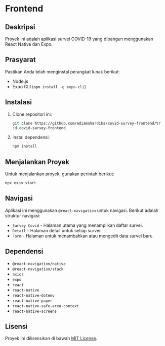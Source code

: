 # Frontend

## Deskripsi

Proyek ini adalah aplikasi survei COVID-19 yang dibangun menggunakan React Native dan Expo.

## Prasyarat

Pastikan Anda telah menginstal perangkat lunak berikut:

- Node.js
- Expo CLI (`npm install -g expo-cli`)

## Instalasi

1. Clone repositori ini:

   ```sh
   git clone https://github.com/adiamahardika/covid-survey-frontend/tree/tk4
   cd covid-survey-frontend
   ```

2. Instal dependensi:

   ```sh
   npm install
   ```

## Menjalankan Proyek

Untuk menjalankan proyek, gunakan perintah berikut:

```sh
npx expo start
```

## Navigasi

Aplikasi ini menggunakan `@react-navigation` untuk navigasi. Berikut adalah struktur navigasi:

- `Survey Covid` - Halaman utama yang menampilkan daftar survei.
- `Detail` - Halaman detail untuk setiap survei.
- `Form` - Halaman untuk menambahkan atau mengedit data survei baru.

## Dependensi

- `@react-navigation/native`
- `@react-navigation/stack`
- `axios`
- `expo`
- `react`
- `react-native`
- `react-native-dotenv`
- `react-native-paper`
- `react-native-safe-area-context`
- `react-native-screens`

## Lisensi

Proyek ini dilisensikan di bawah [MIT License](LICENSE).
